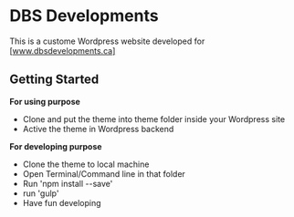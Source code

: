 DBS Developments
================
This is a custome Wordpress website developed for [www.dbsdevelopments.ca]

Getting Started
---------------
**For using purpose**
- Clone and put the theme into theme folder inside your Wordpress site
- Active the theme in Wordpress backend

**For developing purpose**
- Clone the theme to local machine
- Open Terminal/Command line in that folder
- Run 'npm install --save'
- run 'gulp'
- Have fun developing



